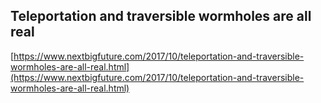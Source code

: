 ## Teleportation and traversible wormholes are all real
  
  [https://www.nextbigfuture.com/2017/10/teleportation-and-traversible-wormholes-are-all-real.html](https://www.nextbigfuture.com/2017/10/teleportation-and-traversible-wormholes-are-all-real.html)